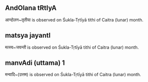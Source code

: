 ## AndOlana tRtIyA

आन्दोलन~तृतीया is observed on Śukla-Tṛtīyā tithi of Caitra (lunar) month.



## matsya jayantI

मत्स्य~जयन्ती is observed on Śukla-Tṛtīyā tithi of Caitra (lunar) month.



## manvAdi (uttama) 1

मन्वादि~(उत्तम) is observed on Śukla-Tṛtīyā tithi of Caitra (lunar) month.



